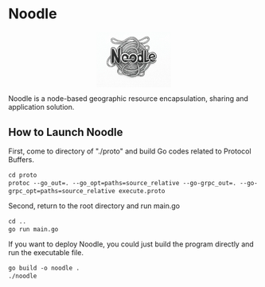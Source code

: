 # Noodle
<p align="center">
<img align="center" width="150px" src="https://raw.githubusercontent.com/world-in-progress/noodle/main/doc/images/logo.png">
</p>

Noodle is a node-based geographic resource encapsulation, sharing and application solution.

## How to Launch Noodle

First, come to directory of "./proto" and build Go codes related to Protocol Buffers.
```
cd proto
protoc --go_out=. --go_opt=paths=source_relative --go-grpc_out=. --go-grpc_opt=paths=source_relative execute.proto
```

Second, return to the root directory and run main.go
```
cd ..
go run main.go
```

If you want to deploy Noodle, you could just build the program directly and run the executable file.
```
go build -o noodle .
./noodle
```
